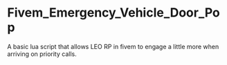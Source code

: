 # Fivem_Emergency_Vehicle_Door_Pop
A basic lua script that allows LEO RP in fivem to engage a little more when arriving on priority calls. 
